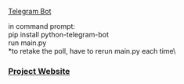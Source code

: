 [Telegram Bot](https://web.telegram.org/#/im?p=@yourpersonalconsultantbot)

in command prompt:\
pip install python-telegram-bot\
run main.py\
*to retake the poll, have to rerun main.py each time\


### [Project Website](https://amyphenjati.github.io/team_asia/)
